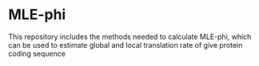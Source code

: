 # MLE-phi
This repository includes the methods needed to calculate MLE-phi, which can be used to estimate global and local translation rate of give protein coding sequence
